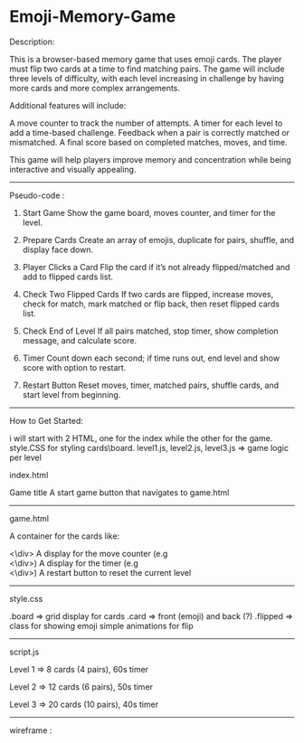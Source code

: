 # Emoji-Memory-Game
Description:

This is a browser-based memory game that uses emoji cards. The player must flip two cards at a time to find matching pairs. The game will include three levels of difficulty, with each level increasing in challenge by having more cards and more complex arrangements.

Additional features will include:

A move counter to track the number of attempts.
A timer for each level to add a time-based challenge.
Feedback when a pair is correctly matched or mismatched.
A final score based on completed matches, moves, and time.

This game will help players improve memory and concentration while being interactive and visually appealing.


---------

Pseudo-code :

1. Start Game
Show the game board, moves counter, and timer for the level.

2. Prepare Cards
Create an array of emojis, duplicate for pairs, shuffle, and display face down.

3. Player Clicks a Card
Flip the card if it’s not already flipped/matched and add to flipped cards list.

4. Check Two Flipped Cards
If two cards are flipped, increase moves, check for match, mark matched or flip back, then reset flipped cards list.

5. Check End of Level
If all pairs matched, stop timer, show completion message, and calculate score.

6. Timer
Count down each second; if time runs out, end level and show score with option to restart.

7. Restart Button
Reset moves, timer, matched pairs, shuffle cards, and start level from beginning.


----------

How to Get Started:

i will start with 2 HTML, one for the index while the other for the game. 
style.CSS for styling cards\board.
level1.js, level2.js, level3.js => game logic per level


index.html

Game title
A start game button that navigates to game.html 



---

game.html

A container for the cards like: <div class = "board"><\div>
A display for the move counter (e.g <div id = "moves"><\div>) 
A display for the timer (e.g <div id = "timer"><\div>) 
A restart button to reset the current level

-----

style.css

.board => grid display for cards
.card => front (emoji) and back (?)
.flipped => class for showing emoji
simple animations for flip

-----
script.js

Level 1 => 8 cards (4 pairs), 60s timer

Level 2 => 12 cards (6 pairs), 50s timer

Level 3 => 20 cards (10 pairs), 40s timer

-----


wireframe :


